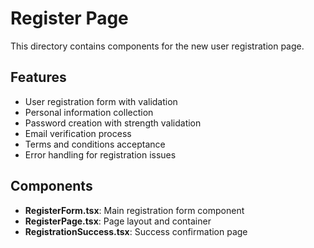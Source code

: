 # Register Page

This directory contains components for the new user registration page.

## Features

- User registration form with validation
- Personal information collection
- Password creation with strength validation
- Email verification process
- Terms and conditions acceptance
- Error handling for registration issues

## Components

- **RegisterForm.tsx**: Main registration form component
- **RegisterPage.tsx**: Page layout and container
- **RegistrationSuccess.tsx**: Success confirmation page 